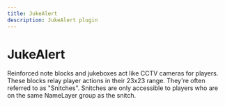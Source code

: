 ```yaml
---
title: JukeAlert
description: JukeAlert plugin
---
```


# JukeAlert
Reinforced note blocks and jukeboxes act like CCTV cameras for players. These blocks relay player actions in their 23x23 range. They're often referred to as "Snitches". Snitches are only accessible to players who are on the same NameLayer group as the snitch. 